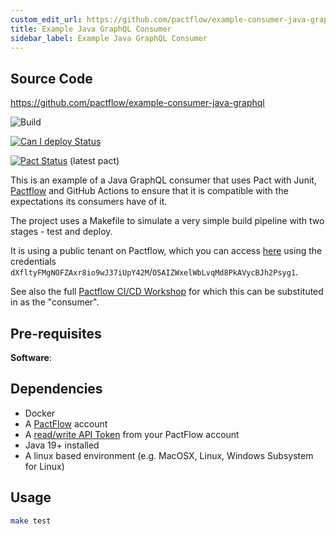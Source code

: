 ```yaml
---
custom_edit_url: https://github.com/pactflow/example-consumer-java-graphql/edit/master/README.md
title: Example Java GraphQL Consumer
sidebar_label: Example Java GraphQL Consumer
---
```


<!-- This file has been synced from the pactflow/example-consumer-java-graphql repository. Please do not edit it directly. The URL of the source file can be found in the custom_edit_url value above -->

## Source Code

https://github.com/pactflow/example-consumer-java-graphql


![Build](https://github.com/pactflow/example-consumer-java-graphql/workflows/Build/badge.svg)

[![Can I deploy Status](https://test.pactflow.io/pacticipants/pactflow-example-consumer-java-graphql/branches/master/latest-version/can-i-deploy/to-environment/production/badge.svg)](https://test.pactflow.io/overview/provider/pactflow-example-provider-java-graphql/consumer/pactflow-example-consumer-java-graphql)

[![Pact Status](https://test.pactflow.io/pacts/provider/pactflow-example-provider-java-graphql/consumer/pactflow-example-consumer-java-graphql/latest/badge.svg)](https://test.pactflow.io/pacts/provider/pactflow-example-provider-java-graphql/consumer/pactflow-example-consumer-java-graphql/latest) (latest pact)


This is an example of a Java GraphQL consumer that uses Pact with Junit, [Pactflow](https://pactflow.io) and GitHub Actions to ensure that it is compatible with the expectations its consumers have of it.

The project uses a Makefile to simulate a very simple build pipeline with two stages - test and deploy.

It is using a public tenant on Pactflow, which you can access [here](https://test.pactflow.io) using the credentials `dXfltyFMgNOFZAxr8io9wJ37iUpY42M`/`O5AIZWxelWbLvqMd8PkAVycBJh2Psyg1`.

See also the full [Pactflow CI/CD Workshop](https://docs.pactflow.io/docs/workshops/ci-cd) for which this can be substituted in as the "consumer".

## Pre-requisites

**Software**:

## Dependencies

- Docker
- A [PactFlow](https://pactflow.io) account
- A [read/write API Token](https://docs.pactflow.io/#configuring-your-api-token) from your PactFlow account
- Java 19+ installed
- A linux based environment (e.g. MacOSX, Linux, Windows Subsystem for Linux)

## Usage

```sh
make test
```
